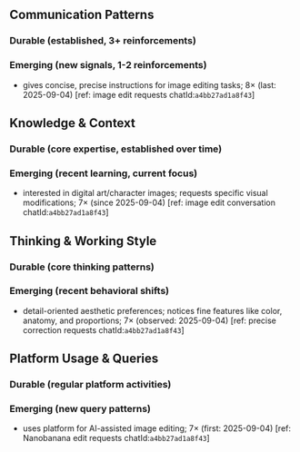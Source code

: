 ## Communication Patterns
### Durable (established, 3+ reinforcements)

### Emerging (new signals, 1-2 reinforcements)
- gives concise, precise instructions for image editing tasks; 8× (last: 2025-09-04) [ref: image edit requests chatId:`a4bb27ad1a8f43`]

## Knowledge & Context
### Durable (core expertise, established over time)

### Emerging (recent learning, current focus)
- interested in digital art/character images; requests specific visual modifications; 7× (since 2025-09-04) [ref: image edit conversation chatId:`a4bb27ad1a8f43`]

## Thinking & Working Style
### Durable (core thinking patterns)

### Emerging (recent behavioral shifts)
- detail-oriented aesthetic preferences; notices fine features like color, anatomy, and proportions; 7× (observed: 2025-09-04) [ref: precise correction requests chatId:`a4bb27ad1a8f43`]

## Platform Usage & Queries
### Durable (regular platform activities)

### Emerging (new query patterns)
- uses platform for AI-assisted image editing; 7× (first: 2025-09-04) [ref: Nanobanana edit requests chatId:`a4bb27ad1a8f43`]